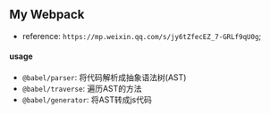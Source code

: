 ## My Webpack
- reference: `https://mp.weixin.qq.com/s/jy6tZfecEZ_7-GRLf9qU0g`;

#### usage
- `@babel/parser`: 将代码解析成抽象语法树(AST)
- `@babel/traverse`: 遍历AST的方法
- `@babel/generator`: 将AST转成js代码